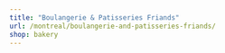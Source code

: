 ```yaml
---
title: "Boulangerie & Patisseries Friands"
url: /montreal/boulangerie-and-patisseries-friands/
shop: bakery
---
```


